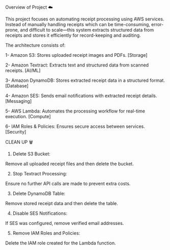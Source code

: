 Overview of Project ☁️

This project focuses on automating receipt processing using AWS services. Instead of manually handling receipts which can be time-consuming, error-prone, and difficult to scale—this system extracts structured data from receipts and stores it efficiently for record-keeping and auditing.

The architecture consists of:

1- Amazon S3: Stores uploaded receipt images and PDFs. [Storage]

2- Amazon Textract: Extracts text and structured data from scanned receipts. [AI/ML]

3- Amazon DynamoDB: Stores extracted receipt data in a structured format. [Database]

4- Amazon SES: Sends email notifications with extracted receipt details. [Messaging]

5- AWS Lambda: Automates the processing workflow for real-time execution. [Compute]

6- IAM Roles & Policies: Ensures secure access between services. [Security]


CLEAN UP 🗑️ 

1. Delete S3 Bucket:

Remove all uploaded receipt files and then delete the bucket.

2. Stop Textract Processing: 

Ensure no further API calls are made to prevent extra costs.

3. Delete DynamoDB Table: 

Remove stored receipt data and then delete the table.

4. Disable SES Notifications: 

If SES was configured, remove verified email addresses.

5. Remove IAM Roles and Policies: 

Delete the IAM role created for the Lambda function.


